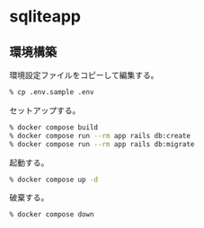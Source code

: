 # sqliteapp

## 環境構築

環境設定ファイルをコピーして編集する。

```zsh
% cp .env.sample .env
```

セットアップする。

```zsh
% docker compose build
% docker compose run --rm app rails db:create
% docker compose run --rm app rails db:migrate
```

起動する。

```zsh
% docker compose up -d
```

破棄する。

```zsh
% docker compose down
```
